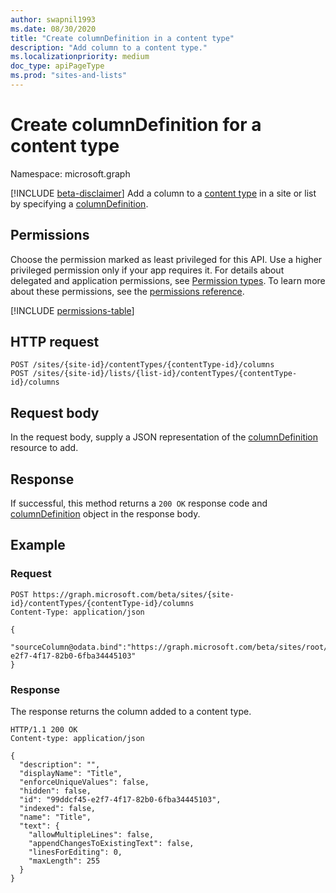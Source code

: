 ```yaml
---
author: swapnil1993
ms.date: 08/30/2020
title: "Create columnDefinition in a content type"
description: "Add column to a content type."
ms.localizationpriority: medium
doc_type: apiPageType
ms.prod: "sites-and-lists"
---
```


# Create columnDefinition for a content type
Namespace: microsoft.graph

[!INCLUDE [beta-disclaimer](../../includes/beta-disclaimer.md)]
Add a column to a [content type][contentType] in a site or list by specifying a [columnDefinition][columnDefinition].

## Permissions

Choose the permission marked as least privileged for this API. Use a higher privileged permission only if your app requires it. For details about delegated and application permissions, see [Permission types](/graph/permissions-overview#permission-types). To learn more about these permissions, see the [permissions reference](/graph/permissions-reference).

  

<!-- { "blockType": "permissions", "name": "contenttype_post_columns" } -->
[!INCLUDE [permissions-table](../includes/permissions/contenttype-post-columns-permissions.md)]

  

## HTTP request

<!-- { "blockType": "ignored" } -->
```http
POST /sites/{site-id}/contentTypes/{contentType-id}/columns
POST /sites/{site-id}/lists/{list-id}/contentTypes/{contentType-id}/columns
```

## Request body

In the request body, supply a JSON representation of the [columnDefinition][] resource to add.  

## Response

If successful, this method returns a `200 OK` response code and [columnDefinition][] object in the response body.

## Example

### Request
<!-- { "blockType": "request" } -->
```http
POST https://graph.microsoft.com/beta/sites/{site-id}/contentTypes/{contentType-id}/columns
Content-Type: application/json

{
   "sourceColumn@odata.bind":"https://graph.microsoft.com/beta/sites/root/columns/99ddcf45-e2f7-4f17-82b0-6fba34445103"
}
```

### Response

The response returns the column added to a content type.

<!-- { "blockType": "response", "@type": "microsoft.graph.columnDefinition", "truncated": true} -->

  

```http
HTTP/1.1 200 OK
Content-type: application/json

{
  "description": "",
  "displayName": "Title",
  "enforceUniqueValues": false,
  "hidden": false,
  "id": "99ddcf45-e2f7-4f17-82b0-6fba34445103",
  "indexed": false,
  "name": "Title",
  "text": {
    "allowMultipleLines": false,
    "appendChangesToExistingText": false,
    "linesForEditing": 0,
    "maxLength": 255
  }
}
```

  

[columnDefinition]: ../resources/columnDefinition.md
[contentType]: ../resources/contentType.md
  


